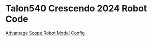 # Talon540 Crescendo 2024 Robot Code

[Advantage Scope Robot Model Config](https://drive.google.com/drive/folders/1etorLuzKZTJYjLnxqjstLA_LuwPbX0xw?usp=sharing)
